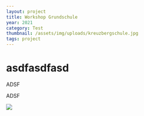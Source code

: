 ```yaml
---
layout: project
title: Workshop Grundschule
year: 2021
category: Test
thumbnail: /assets/img/uploads/kreuzbergschule.jpg
tags: project
---
```

# asdfasdfasd

ADSF

ADSF

![](/assets/img/uploads/kreuzbergschule.jpg)